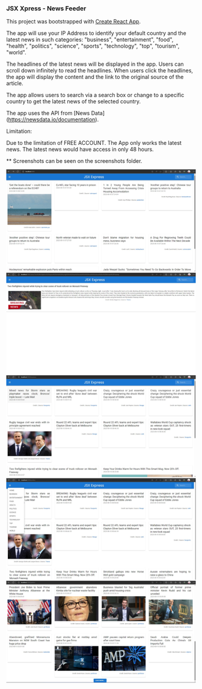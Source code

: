 ### JSX Xpress - News Feeder

This project was bootstrapped with [Create React App](https://github.com/facebook/create-react-app).

The app will use your IP Address to identify your default country and the latest news in such categories:  "business", "entertainment", "food", "health", "politics", "science", "sports", "technology", "top", "tourism", "world".

The headlines of the latest news will be displayed in the app. Users can scroll down infinitely to read the headlines. When users click the headlines, the app will display the content and the link to the original source of the article.

The app allows users to search via a search box or change to a specific country to get the latest news of the selected country.

The app uses the API from [News Data] (https://newsdata.io/documentation).

Limitation:

Due to the limitation of FREE ACCOUNT. The App only works the latest news. The latest news would have access in only 48 hours.

** Screenshots can be seen on the screenshots folder.

![Home page](/screenshots/Screenshot_2023-08-10_192813.jpg)
![News Details](/screenshots/Screenshot_2023-08-10_193448.jpg)
![News in Category](/screenshots/Screenshot_2023-08-10_193534.jpg)
![News in Category](/screenshots/Screenshot_2023-08-10_193555.jpg)
![Loading Button to load more news](/screenshots/Screenshot_2023-08-10_193721.jpg)


